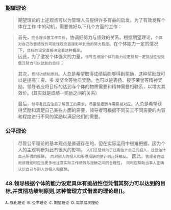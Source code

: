 ### 期望理论
>   期望理论的上述观点可以为管理人员提供许多有益的启发。为了有效发挥个体在工作
中的动机，需要做好以下几个方面的工作：

>   首先，`应合理设置工作目标`，协调好努力与绩效的关系。根据期望理论，`个体对自己改善绩效的可能性观念直接影响到他的努力程度`。在个体能力一定的情况下，`目标的设定直接决定着这种概率`。         
因此，为了激发个体强大的力量，`领导应根据个体的能力设定具有一定挑战性但凭借其努力可以达到的目标`；

>   其次，`贯彻功绩制原则`。人总是希望取得成绩后能够得到奖励，这种奖励既可以是提高工资、多
发奖金等物质奖励，也可以是表扬、授予荣誉等精神奖励。领导者应将目标的达到与个体的物质需要和精神需要相联系，以增大其效价。(其实就是成绩--奖励之间的关系)

>   最后，`领导者还应注意了解员工的需求`，`尽量使报酬与需要相对应`。人总是希望获得奖励和满足自己某些方面的需要，领导者可根据不同员工不同需要的内容和程度进行不同的奖励以满足他们的需要。

### 公平理论
>   尽管公平理论的基本观点是普遍存在的，但在实际运用中很难把握。因为个人的主观判断对此有很大的影响，
`人们总是倾向于过高估计自己的投入，过低估计自己所得的报酬`，
`而对别人的投入和所得报酬的估计则正好相反`。
因此，`管理者在运用该理论时应当更多地注意实际工作绩效与报酬之间的合理性`，
`同时应帮助当事人正确认识自己与别人的投入和报酬`。

### 48.领导根据个体的能力设定具体有挑战性但凭借其努力可以达到的目标,并贯彻功绩制原则,这种管理方式借鉴的理论是()。
    A.强化理论 B.公平理论 C.期望理论 D.需求层次理论
